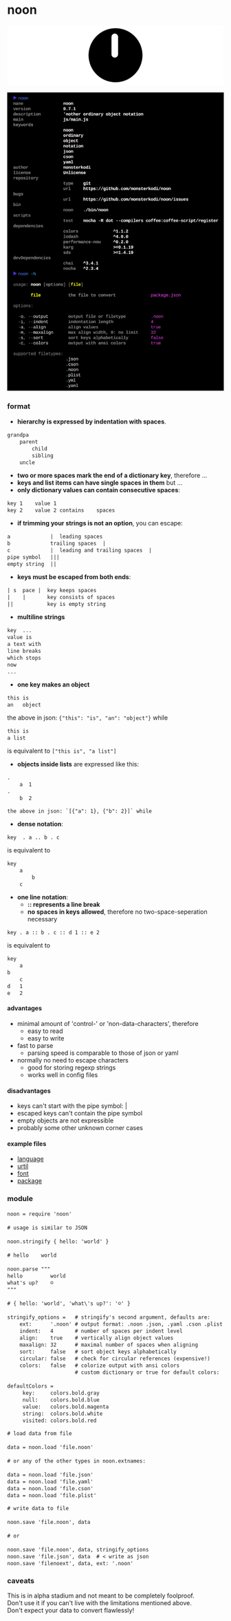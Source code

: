 # noon

![icon](./img/icon.png)

![noon](./img/noon.png)

### format

- **hierarchy is expressed by indentation with spaces**.
```
grandpa
    parent
        child
        sibling
    uncle
```          
- **two or more spaces mark the end of a dictionary key**, therefore ...
- **keys and list items can have single spaces in them** but ...
- **only dictionary values can contain consecutive spaces**:
```
key 1    value 1
key 2    value 2 contains    spaces
```     
- **if trimming your strings is not an option**, you can escape:
```
a             |  leading spaces
b             trailing spaces  |
c             |  leading and trailing spaces  |
pipe symbol   |||
empty string  ||
```     
- **keys must be escaped from both ends**:
```
| s  pace |  key keeps spaces
|    |       key consists of spaces
||           key is empty string
```     
- **multiline strings**
```
key  ...
value is
a text with
line breaks
which stops
now
...  
```
- **one key makes an object**
```
this is
an   object
```

the above in json: `{"this": "is", "an": "object"}` while
    
```
this is
a list
``` 
is equivalent to `["this is", "a list"]`
- **objects inside lists** are expressed like this:
```
.
    a  1
.
    b  2
```
    the above in json: `[{"a": 1}, {"b": 2}]` while
- **dense notation**:
```
key  . a .. b . c
```
  is equivalent to
```coffee-script
key
    a
        b
    c
```
- **one line notation**:
    - **:: represents a line break**
    - **no spaces in keys allowed**, therefore no two-space-seperation necessary    
```
key . a :: b . c :: d 1 :: e 2
```
  is equivalent to
```
key
    a
b
    c
d   1
e   2
```

#### advantages

- minimal amount of 'control-' or 'non-data-characters', therefore
    - easy to read
    - easy to write
- fast to parse 
    - parsing speed is comparable to those of json or yaml
- normally no need to escape characters
    - good for storing regexp strings
    - works well in config files

#### disadvantages
  
- keys can't start with the pipe symbol: |
- escaped keys can't contain the pipe symbol
- empty objects are not expressible
- probably some other unknown corner cases

#### example files

* [language](https://github.com/monsterkodi/language-noon/blob/master/grammars/noon.noon)
* [urtil](https://github.com/monsterkodi/urtil/blob/gh-pages/examples/example)
* [font](https://github.com/monsterkodi/salter/blob/master/font.noon)
* [package](https://github.com/monsterkodi/noon/blob/master/package.noon)

### module

```coffee-script
noon = require 'noon'

# usage is similar to JSON 

noon.stringify { hello: 'world' }

# hello    world

noon.parse """
hello         world
what's up?    ☺
"""

# { hello: 'world', 'what\'s up?': '☺' }

stringify_options =   # stringify's second argument, defaults are: 
    ext:      '.noon' # output format: .noon .json, .yaml .cson .plist
    indent:   4       # number of spaces per indent level
    align:    true    # vertically align object values
    maxalign: 32      # maximal number of spaces when aligning
    sort:     false   # sort object keys alphabetically
    circular: false   # check for circular references (expensive!)
    colors:   false   # colorize output with ansi colors
                      # custom dictionary or true for default colors:

defaultColors =
     key:     colors.bold.gray
     null:    colors.bold.blue
     value:   colors.bold.magenta
     string:  colors.bold.white
     visited: colors.bold.red

```

```coffee-script
# load data from file 

data = noon.load 'file.noon' 

# or any of the other types in noon.extnames:

data = noon.load 'file.json'
data = noon.load 'file.yaml'
data = noon.load 'file.cson'
data = noon.load 'file.plist'

```

```coffee-script
# write data to file

noon.save 'file.noon', data

# or 

noon.save 'file.noon', data, stringify_options
noon.save 'file.json', data  # < write as json
noon.save 'filenoext', data, ext: '.noon'

```

### caveats

This is in alpha stadium and not meant to be completely foolproof.  
Don't use it if you can't live with the limitations mentioned above.  
Don't expect your data to convert flawlessly!
